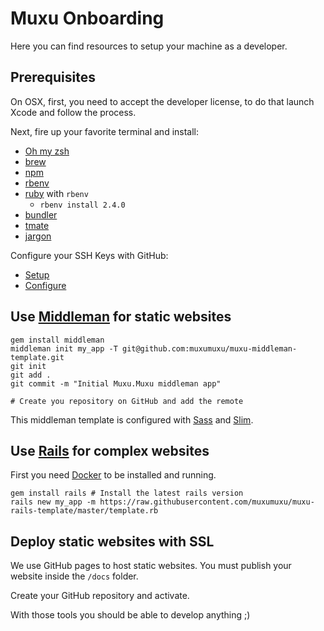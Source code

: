 # Muxu Onboarding

Here you can find resources to setup your machine as a developer.

## Prerequisites

On OSX, first, you need to accept the developer license, to do that launch Xcode and follow the process.

Next, fire up your favorite terminal and install:

  - [Oh my zsh](https://github.com/robbyrussell/oh-my-zsh)
  - [brew](https://brew.sh/index_fr.html)
  - [npm](https://www.npmjs.com/)
  - [rbenv](https://github.com/rbenv/rbenv)
  - [ruby](https://www.ruby-lang.org/fr/) with `rbenv`
  	- `rbenv install 2.4.0`
  - [bundler](http://bundler.io)
  - [tmate](https://tmate.io/)
  - [jargon](https://github.com/muxumuxu/jargon)

Configure your SSH Keys with GitHub:

  - [Setup](https://help.github.com/articles/generating-a-new-ssh-key-and-adding-it-to-the-ssh-agent/)
  - [Configure](https://help.github.com/articles/adding-a-new-ssh-key-to-your-github-account/)

## Use [Middleman](https://middlemanapp.com/) for static websites

```
gem install middleman
middleman init my_app -T git@github.com:muxumuxu/muxu-middleman-template.git
git init
git add .
git commit -m "Initial Muxu.Muxu middleman app"

# Create you repository on GitHub and add the remote
```

This middleman template is configured with [Sass](http://sass-lang.com/) and [Slim](http://slim-lang.com/).

## Use [Rails](http://rubyonrails.org/) for complex websites

First you need [Docker](https://docs.docker.com/docker-for-mac/install/) to be installed and running.

```
gem install rails # Install the latest rails version
rails new my_app -m https://raw.githubusercontent.com/muxumuxu/muxu-rails-template/master/template.rb
```

## Deploy static websites with SSL

We use GitHub pages to host static websites. You must publish your website inside the `/docs` folder.

Create your GitHub repository and activate.

With those tools you should be able to develop anything ;)
